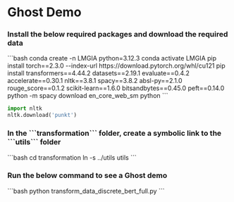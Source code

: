 <h1>Ghost Demo</h1>

<h3>Install the below required packages and download the required data</h3>
```bash
conda create -n LMGIA python=3.12.3
conda activate LMGIA
pip install torch==2.3.0 --index-url https://download.pytorch.org/whl/cu121
pip install transformers==4.44.2 datasets==2.19.1 evaluate==0.4.2 accelerate==0.30.1 nltk==3.8.1 spacy==3.8.2 absl-py==2.1.0 rouge_score==0.1.2 scikit-learn==1.6.0 bitsandbytes==0.45.0 peft==0.14.0
python -m spacy download en_core_web_sm
python
```

```python
import nltk
nltk.download('punkt')
```

<h3>In the ```transformation``` folder, create a symbolic link to the ```utils``` folder</h3>
```bash
cd transformation
ln -s ../utils utils
```

<h3>Run the below command to see a Ghost demo</h3>
```bash
python transform_data_discrete_bert_full.py
```